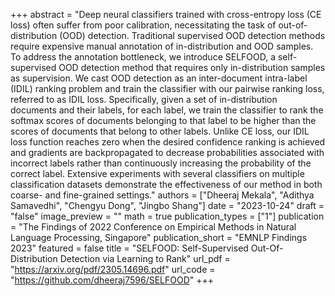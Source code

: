 +++
abstract = "Deep neural classifiers trained with cross-entropy loss (CE loss) often suffer from poor calibration, necessitating the task of out-of-distribution (OOD) detection. Traditional supervised OOD detection methods require expensive manual annotation of in-distribution and OOD samples. To address the annotation bottleneck, we introduce SELFOOD, a self-supervised OOD detection method that requires only in-distribution samples as supervision. We cast OOD detection as an inter-document intra-label (IDIL) ranking problem and train the classifier with our pairwise ranking loss, referred to as IDIL loss. Specifically, given a set of in-distribution documents and their labels, for each label, we train the classifier to rank the softmax scores of documents belonging to that label to be higher than the scores of documents that belong to other labels. Unlike CE loss, our IDIL loss function reaches zero when the desired confidence ranking is achieved and gradients are backpropagated to decrease probabilities associated with incorrect labels rather than continuously increasing the probability of the correct label. Extensive experiments with several classifiers on multiple classification datasets demonstrate the effectiveness of our method in both coarse- and fine-grained settings."
authors = ["Dheeraj Mekala", "Adithya Samavedhi", "Chengyu Dong", "Jingbo Shang"]
date = "2023-10-24"
draft = "false"
image_preview = ""
math = true
publication_types = ["1"]
publication = "The Findings of 2022 Conference on Empirical Methods in Natural Language Processing, Singapore"
publication_short = "EMNLP Findings 2023"
featured = false
title = "SELFOOD: Self-Supervised Out-Of-Distribution Detection via Learning to Rank"
url_pdf = "https://arxiv.org/pdf/2305.14696.pdf"
url_code = "https://github.com/dheeraj7596/SELFOOD"
+++